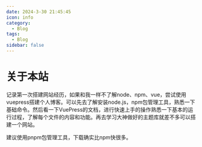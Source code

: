 ```yaml
---
date: 2024-3-30 21:45:45
icon: info
category:
  - Blog
tags:
  - Blog
sidebar: false
---
```

# 关于本站

记录第一次搭建网站经历，如果和我一样不了解node、npm、vue，尝试使用vuepress搭建个人博客。可以先去了解安装node.js，npm包管理工具，熟悉一下基础命令。然后看一下VuePress的文档，进行快速上手的操作熟悉一下基本的运行过程，了解每个文件的内容和功能。再去学习大神做好的主题库就差不多可以搭建一个网站。

建议使用pnpm包管理工具，下载确实比npm快很多。